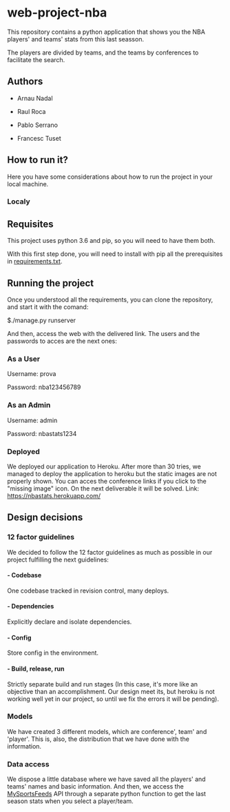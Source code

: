 # web-project-nba

This repository contains a python application that shows you the NBA players' and teams' stats from this last seasson.

The players are divided by teams, and the teams by conferences to facilitate the search.

## Authors

- Arnau Nadal

- Raul Roca

- Pablo Serrano

- Francesc Tuset

## How to run it?

Here you have some considerations about how to run the project in your local machine.

### Localy
  ## Requisites

  This project uses python 3.6 and pip, so you will need to have them both.

  With this first step done, you will need to install with pip all the prerequisites in [requirements.txt](https://github.com/raultds/web-project-nba/blob/dev/requirements.txt).

  ## Running the project

  Once you understood all the requirements, you can clone the repository, and start it with the comand:

  $./manage.py runserver

  And then, access the web with the delivered link. The users and the passwords to acces are the next ones:

  ### As a User

  Username: prova

  Password: nba123456789

  ### As an Admin

  Username: admin

  Password: nbastats1234

### Deployed
  We deployed our application to Heroku. After more than 30 tries, we managed to deploy the application to heroku but the static images   are not properly shown. You can acces the conference links if you click to the "missing image" icon. On the next deliverable it will     be solved. 
  Link: https://nbastats.herokuapp.com/

## Design decisions

### 12 factor guidelines

We decided to follow the 12 factor guidelines as much as possible in our project fulfilling the next guidelines:

#### - Codebase

One codebase tracked in revision control, many deploys.

#### - Dependencies

Explicitly declare and isolate dependencies.

#### - Config

Store config in the environment.

#### - Build, release, run

Strictly separate build and run stages (In this case, it's more like an objective than an accomplishment. Our design meet its, but heroku is not working well yet in our project, so until we fix the errors it will be pending).

### Models

We have created 3 different models, which are conference', team' and 'player'. This is, also, the distribution that we have done with the information.

### Data access

We dispose a little database where we have saved all the players' and teams' names and basic information. And then, we access the [MySportsFeeds](https://www.mysportsfeeds.com/) API through a separate python function to get the last season stats when you select a player/team. 
